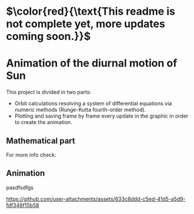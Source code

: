 
# $\color{red}{\text{This readme is not complete yet, more updates coming soon.}}$


# Animation of the diurnal motion of Sun

This project is divided in two parts:

- Orbit calculations resolving a system of differential equations via numeric methods (Runge-Kutta fourth-order method).
- Plotting and saving frame by frame every update in the graphic in order to create the animation.

## Mathematical part

For more info check:



## Animation

pasdfsdfgs

https://github.com/user-attachments/assets/633c8ddd-c5ed-41d5-a5d9-fdf348f15b58


